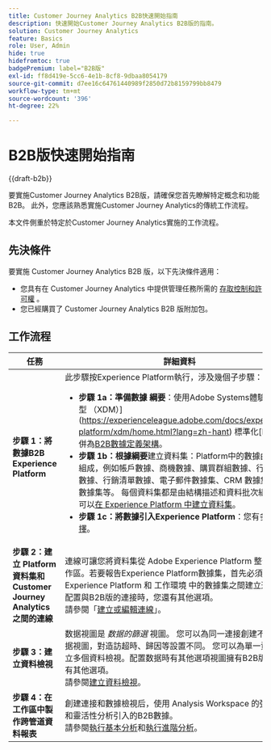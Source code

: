 ```yaml
---
title: Customer Journey Analytics B2B快速開始指南
description: 快速開始Customer Journey Analytics B2B版的指南。
solution: Customer Journey Analytics
feature: Basics
role: User, Admin
hide: true
hidefromtoc: true
badgePremium: label="B2B版"
exl-id: ff8d419e-5cc6-4e1b-8cf8-9dbaa8054179
source-git-commit: d7ee16c64761440989f2850d72b8159799bb8479
workflow-type: tm+mt
source-wordcount: '396'
ht-degree: 22%

---
```


# B2B版快速開始指南

{{draft-b2b}}

要實施Customer Journey Analytics B2B版，請確保您首先瞭解特定概念和功能B2B。 此外，您應該熟悉實施Customer Journey Analytics的傳統工作流程。

本文件側重於特定於Customer Journey Analytics實施的工作流程。

## 先決條件

要實施 Customer Journey Analytics B2B 版，以下先決條件適用：

* 您具有在 Customer Journey Analytics 中提供管理任務所需的 [存取控制和許可權](/help/technotes/access-control.md) 。
* 您已經購買了 Customer Journey Analytics B2B 版附加包。


## 工作流程

| 任務 | 詳細資料 |
| --- | --- |
| **步驟 1：將數據B2B Experience Platform** | 此步驟按Experience Platform執行，涉及幾個子步驟：<ul><li>**步驟 1a：準備數據 綱要**：使用Adobe Systems體驗數據模型 （XDM）](https://experienceleague.adobe.com/docs/experience-platform/xdm/home.html?lang=zh-hant) 標準化[B2B數據併為[B2B數據定義架構](https://experienceleague.adobe.com/en/docs/experience-platform/rtcdp/schemas/b2b)。</li><li>**步驟 1b：根據綱要**&#x200B;建立資料集：Platform中的數據由數據集組成，例如帳戶數據、商機數據、購買群組數據、行銷活動數據、行銷清單數據、電子郵件數據集、CRM 數據集、POS 數據集等。 每個資料集都是由結構描述和資料批次組成。您可以[在 Experience Platform 中建立資料集](https://experienceleague.adobe.com/tw/docs/platform-learn/getting-started-for-data-architects-and-data-engineers/create-datasets.html?lang=zh-Hant)。</li><li>**步驟 1c：將數據引入Experience Platform**：您有多種 [選擇](https://experienceleague.adobe.com/en/docs/experience-platform/ingestion/home)。</li></ul> |
| **步驟 2：建立 Platform 資料集和 Customer Journey Analytics 之間的連線** | 連線可讓您將資料集從 Adobe Experience Platform 整合到工作區。若要報告Experience Platform數據集，首先必須在 Experience Platform 和 工作環境 中的數據集之間建立連接。 配置與B2B版的連接時，您還有其他選項。 <br>請參閱「[建立或編輯連線](/help/connections/create-connection.md)」。 |
| **步驟 3：建立資料檢視** | 数据視圖是 *数据的篩選* 視圖。 您可以為同一連接創建不同的数据視圖，對造訪超時、歸因等設置不同。 您可以為單一資料集建立多個資料檢視。配置数据時有其他選項視圖擁有B2B版時，您有其他選項。<br>請參閱[建立資料檢視](/help/data-views/create-dataview.md)。 |
| **步驟 4：在工作區中製作跨管道資料報表** | 創建連接和數據檢視后，使用 Analysis Workspace 的強大功能和靈活性分析引入的B2B數據。<br>請參閱[執行基本分析](/help/analysis-workspace/perform-basic-analysis.md)和[執行進階分析](/help/analysis-workspace/perform-adv-analysis.md)。 |

<!--

## Use Case

The [B2B Use Case ](../data-ingestion/data-ingestion.md) document provides an example use case on how to implement Customer  Journey Analytics B2B Edition.

-->